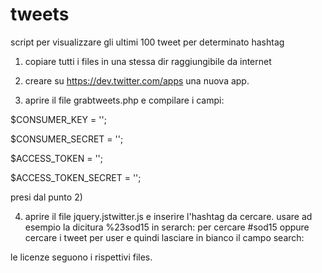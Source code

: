 # tweets

script per visualizzare gli ultimi 100 tweet per determinato hashtag

1) copiare tutti i files in una stessa dir raggiungibile da internet

2) creare su https://dev.twitter.com/apps una nuova app.

3) aprire il file grabtweets.php e compilare i campi:

$CONSUMER_KEY = '';

$CONSUMER_SECRET = '';

$ACCESS_TOKEN = '';

$ACCESS_TOKEN_SECRET = '';

presi dal punto 2)

4) aprire il file jquery.jstwitter.js e inserire l'hashtag da cercare. usare ad esempio la dicitura %23sod15 in serarch: per cercare #sod15 oppure cercare i tweet per user e quindi lasciare in bianco il campo search:

le licenze seguono i rispettivi files.
